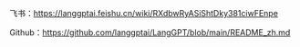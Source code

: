 飞书：https://langgptai.feishu.cn/wiki/RXdbwRyASiShtDky381ciwFEnpe

Github：https://github.com/langgptai/LangGPT/blob/main/README_zh.md
